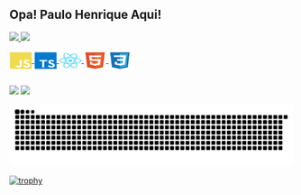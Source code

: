 ## Opa! Paulo Henrique Aqui!

 <div>
  <a href="https://github.com/palerique">
  <img height="180em" src="https://github-readme-stats.vercel.app/api?username=palerique&show_icons=true&theme=dracula&include_all_commits=true&count_private=true"/>
  <img height="180em" src="https://github-readme-stats.vercel.app/api/top-langs/?username=palerique&layout=compact&langs_count=7&theme=dracula"/>
</div>
<div style="display: inline_block"><br>
  <img align="center" alt="Palerique-Js" height="30" width="40" src="https://raw.githubusercontent.com/devicons/devicon/master/icons/javascript/javascript-plain.svg">
  <img align="center" alt="Palerique-Ts" height="30" width="40" src="https://raw.githubusercontent.com/devicons/devicon/master/icons/typescript/typescript-plain.svg">
  <img align="center" alt="Palerique-React" height="30" width="40" src="https://raw.githubusercontent.com/devicons/devicon/master/icons/react/react-original.svg">
  <img align="center" alt="Palerique-HTML" height="30" width="40" src="https://raw.githubusercontent.com/devicons/devicon/master/icons/html5/html5-original.svg">
  <img align="center" alt="Palerique-CSS" height="30" width="40" src="https://raw.githubusercontent.com/devicons/devicon/master/icons/css3/css3-original.svg">

[comment]: <> (  <img align="center" alt="Palerique-Python" height="30" width="40" src="https://raw.githubusercontent.com/devicons/devicon/master/icons/python/python-original.svg">)
[comment]: <> (  <img align="center" alt="Palerique-Csharp" height="30" width="40" src="https://raw.githubusercontent.com/devicons/devicon/master/icons/csharp/csharp-original.svg">)
[comment]: <> (  <img align="right" alt="Palerique-yoda" src="https://cdn.discordapp.com/attachments/795358919417397249/825430589581688872/hi.gif">)
</div>

##

<div> 

[comment]: <> (  <a href="https://www.youtube.com/channel/UC_-uuuZbY0AAt9CViNzvc-Q" target="_blank">)
[comment]: <> (    <img src="https://img.shields.io/badge/YouTube-FF0000?style=for-the-badge&logo=youtube&logoColor=white" target="_blank"></a>)
[comment]: <> (  <a href="https://instagram.com/palerique" target="_blank">)
[comment]: <> (    <img src="https://img.shields.io/badge/-Instagram-%23E4405F?style=for-the-badge&logo=instagram&logoColor=white" target="_blank"></a>)
[comment]: <> (  <a href="https://www.twitch.tv/paleriquei" target="_blank">)
[comment]: <> (    <img src="https://img.shields.io/badge/Twitch-9146FF?style=for-the-badge&logo=twitch&logoColor=white" target="_blank"></a>)
[comment]: <> (  <a href="https://discord.gg/pDbY76q8Qf" target="_blank">)
[comment]: <> (    <img src="https://img.shields.io/badge/Discord-7289DA?style=for-the-badge&logo=discord&logoColor=white" target="_blank"></a> )
  <a href = "mailto:palerique@gmail.com">
    <img src="https://img.shields.io/badge/-Gmail-%23333?style=for-the-badge&logo=gmail&logoColor=white" target="_blank"></a>
  <a href="https://www.linkedin.com/in/palerique" target="_blank">
    <img src="https://img.shields.io/badge/-LinkedIn-%230077B5?style=for-the-badge&logo=linkedin&logoColor=white" target="_blank"></a> 

![Snake animation](https://github.com/palerique/palerique/blob/output/github-contribution-grid-snake.svg)

</div>
 
[![trophy](https://github-profile-trophy.vercel.app/?username=palerique)](https://github.com/ryo-ma/github-profile-trophy)


